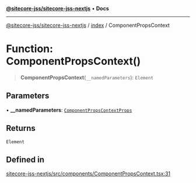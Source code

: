 [**@sitecore-jss/sitecore-jss-nextjs**](../../README.md) • **Docs**

***

[@sitecore-jss/sitecore-jss-nextjs](../../README.md) / [index](../README.md) / ComponentPropsContext

# Function: ComponentPropsContext()

> **ComponentPropsContext**(`__namedParameters`): `Element`

## Parameters

• **\_\_namedParameters**: [`ComponentPropsContextProps`](../type-aliases/ComponentPropsContextProps.md)

## Returns

`Element`

## Defined in

[sitecore-jss-nextjs/src/components/ComponentPropsContext.tsx:31](https://github.com/Sitecore/jss/blob/b5a46b615f5ff23027c5e9a755573e12c4212373/packages/sitecore-jss-nextjs/src/components/ComponentPropsContext.tsx#L31)
